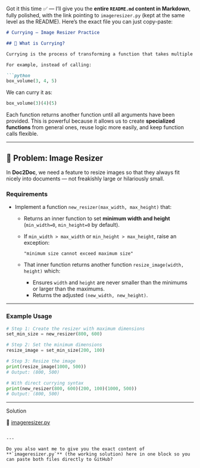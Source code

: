Got it this time ✅ — I’ll give you the **entire `README.md` content in Markdown**, fully polished, with the link pointing to `imageresizer.py` (kept at the same level as the README).
Here’s the exact file you can just copy-paste:

````markdown
# Currying – Image Resizer Practice

## 📖 What is Currying?

Currying is the process of transforming a function that takes multiple arguments into a sequence of functions, each taking a single argument.  

For example, instead of calling:

```python
box_volume(3, 4, 5)
````

We can curry it as:

```python
box_volume(3)(4)(5)
```

Each function returns another function until all arguments have been provided. This is powerful because it allows us to create **specialized functions** from general ones, reuse logic more easily, and keep function calls flexible.

---

## 📝 Problem: Image Resizer

In **Doc2Doc**, we need a feature to resize images so that they always fit nicely into documents — not freakishly large or hilariously small.

### Requirements

* Implement a function `new_resizer(max_width, max_height)` that:

  * Returns an inner function to set **minimum width and height** (`min_width=0`, `min_height=0` by default).
  * If `min_width > max_width` or `min_height > max_height`, raise an exception:

    ```
    "minimum size cannot exceed maximum size"
    ```
  * That inner function returns another function `resize_image(width, height)` which:

    * Ensures `width` and `height` are never smaller than the minimums or larger than the maximums.
    * Returns the adjusted `(new_width, new_height)`.

---

### Example Usage

```python
# Step 1: Create the resizer with maximum dimensions
set_min_size = new_resizer(800, 600)

# Step 2: Set the minimum dimensions
resize_image = set_min_size(200, 100)

# Step 3: Resize the image
print(resize_image(1000, 500))  
# Output: (800, 500)

# With direct currying syntax
print(new_resizer(800, 600)(200, 100)(1000, 500))  
# Output: (800, 500)
```

---

Solution

📂 [imageresizer.py](./imageresizer.py)

```

---

Do you also want me to give you the exact content of **`imageresizer.py`** (the working solution) here in one block so you can paste both files directly to GitHub?
```
